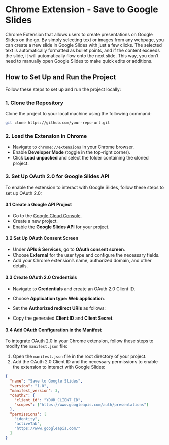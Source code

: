 # Chrome Extension - Save to Google Slides

Chrome Extension that allows users to create presentations on Google Slides on the go. By simply selecting text or images from any webpage, you can create a new slide in Google Slides with just a few clicks. The selected text is automatically formatted as bullet points, and if the content exceeds the slide, it will automatically flow onto the next slide. This way, you don’t need to manually open Google Slides to make quick edits or additions.

## How to Set Up and Run the Project

Follow these steps to set up and run the project locally:

### 1. Clone the Repository  
Clone the project to your local machine using the following command:
```bash
git clone https://github.com/your-repo-url.git
```
### 2. Load the Extension in Chrome  
- Navigate to `chrome://extensions` in your Chrome browser.
- Enable **Developer Mode** (toggle in the top-right corner).
- Click **Load unpacked** and select the folder containing the cloned project.

### 3. Set Up OAuth 2.0 for Google Slides API  
To enable the extension to interact with Google Slides, follow these steps to set up OAuth 2.0:

#### 3.1 Create a Google API Project  
- Go to the [Google Cloud Console](https://console.cloud.google.com/).
- Create a new project.
- Enable the **Google Slides API** for your project.

#### 3.2 Set Up OAuth Consent Screen  
- Under **APIs & Services**, go to **OAuth consent screen**.
- Choose **External** for the user type and configure the necessary fields.
- Add your Chrome extension’s name, authorized domain, and other details.

#### 3.3 Create OAuth 2.0 Credentials  
- Navigate to **Credentials** and create an OAuth 2.0 Client ID.
- Choose **Application type: Web application**.
- Set the **Authorized redirect URIs** as follows:

- Copy the generated **Client ID** and **Client Secret**.

#### 3.4 Add OAuth Configuration in the Manifest  
To integrate OAuth 2.0 in your Chrome extension, follow these steps to modify the `manifest.json` file:

1. Open the `manifest.json` file in the root directory of your project.
2. Add the OAuth 2.0 Client ID and the necessary permissions to enable the extension to interact with Google Slides:
```json
{
  "name": "Save to Google Slides",
  "version": "1.0",
  "manifest_version": 3,
  "oauth2": {
    "client_id": "YOUR_CLIENT_ID",
    "scopes": ["https://www.googleapis.com/auth/presentations"]
  },
  "permissions": [
    "identity",
    "activeTab",
    "https://www.googleapis.com/"
  ]
}
```
